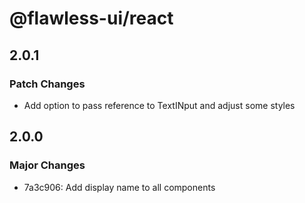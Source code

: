 # @flawless-ui/react

## 2.0.1

### Patch Changes

- Add option to pass reference to TextINput and adjust some styles

## 2.0.0

### Major Changes

- 7a3c906: Add display name to all components
